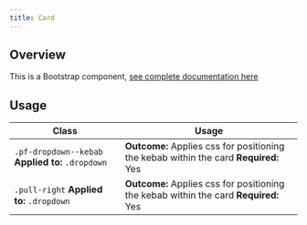 ```yaml
---
title: Card
---
```

## Overview

This is a Bootstrap component, [see complete documentation here](http://v4-alpha.getbootstrap.com/components/card/)

## Usage

| Class | Usage |
| -- | -- |
| `.pf-dropdown--kebab` **Applied to:** `.dropdown` |  **Outcome:** Applies css for positioning the kebab within the card  **Required:** Yes  |
| `.pull-right` **Applied to:** `.dropdown` |  **Outcome:** Applies css for positioning the kebab within the card **Required:** Yes  |
